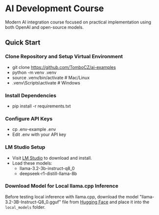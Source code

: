 # AI Development Course

Modern AI integration course focused on practical implementation using both OpenAI and open-source models.

## Quick Start

### Clone Repository and Setup Virtual Environment
- git clone https://github.com/TomboCZ/ai-examples
- python -m venv .venv
- source .venv/bin/activate  # Mac/Linux
- .venv\Scripts\activate     # Windows

### Install Dependencies
- pip install -r requirements.txt

### Configure API Keys
- cp .env-example .env
- Edit .env with your API key

### LM Studio Setup
- Visit [LM Studio](https://lmstudio.ai) to download and install.
- Load these models:
  - llama-3.2-3b-instruct-q8_0
  - deepseek-r1-distill-llama-8b

### Download Model for Local llama.cpp Inference
Before testing local inference with llama.cpp, download the model "llama-3.2-3B-Instruct-Q8_0.gguf" file from 
[Hugging Face](https://huggingface.co/bartowski/Llama-3.2-3B-Instruct-GGUF/blob/main/Llama-3.2-3B-Instruct-Q8_0.gguf)
and place it into the `local_models` folder.



